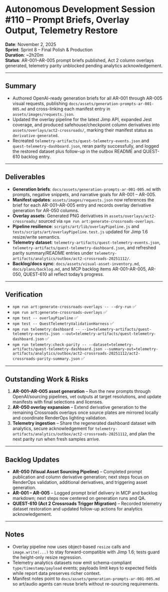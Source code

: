 # Autonomous Development Session #110 – Prompt Briefs, Overlay Output, Telemetry Restore

**Date**: November 2, 2025  \
**Sprint**: Sprint 8 – Final Polish & Production  \
**Duration**: ~2h20m  \
**Status**: AR-001–AR-005 prompt briefs published, Act 2 column overlays generated, telemetry parity unblocked pending analytics acknowledgement.

---

## Summary
- Authored OpenAI-ready generation briefs for all AR-001 through AR-005 visual requests, publishing `docs/assets/generation-prompts-ar-001-005.md` and cross-linking each manifest entry in `assets/images/requests.json`.
- Updated the overlay pipeline for the latest Jimp API, expanded Jest coverage, and produced safehouse/checkpoint column derivatives into `assets/overlays/act2-crossroads/`, marking their manifest status as `derivative-generated`.
- Recreated `telemetry-artifacts/quest-telemetry-events.json` and `quest-telemetry-dashboard.json`, reran parity successfully, and logged the restored dataset plus follow-up in the outbox README and QUEST-610 backlog entry.

---

## Deliverables
- **Generation briefs**: `docs/assets/generation-prompts-ar-001-005.md` with prompts, negative snippets, and narrative goals for AR-001 – AR-005.
- **Manifest updates**: `assets/images/requests.json` now references the brief for each AR-001–AR-005 entry and records overlay derivative generation for AR-050 columns.
- **Overlay assets**: Generated PNG derivatives in `assets/overlays/act2-crossroads/` sourced via `npm run art:generate-crossroads-overlays`.
- **Pipeline resilience**: `scripts/art/lib/overlayPipeline.js` and `tests/scripts/art/overlayPipeline.test.js` updated for Jimp 1.6 resize/write semantics.
- **Telemetry dataset**: `telemetry-artifacts/quest-telemetry-events.json`, `telemetry-artifacts/quest-telemetry-dashboard.json`, and refreshed parity summary/README entries under `telemetry-artifacts/analytics/outbox/act2-crossroads-20251112/`.
- **Backlog/docs sync**: `docs/assets/visual-asset-inventory.md`, `docs/plans/backlog.md`, and MCP backlog items AR-001–AR-005, AR-050, QUEST-610 all reflect today’s progress.

---

## Verification
- `npm run art:generate-crossroads-overlays -- --dry-run` ✅
- `npm run art:generate-crossroads-overlays` ✅
- `npm test -- overlayPipeline` ✅
- `npm test -- QuestTelemetryValidationHarness` ✅
- `npm run telemetry:dashboard -- --in=telemetry-artifacts/quest-telemetry-events.json --out=telemetry-artifacts/quest-telemetry-dashboard.json` ✅
- `npm run telemetry:check-parity -- --dataset=telemetry-artifacts/quest-telemetry-dashboard.json --summary-out=telemetry-artifacts/analytics/outbox/act2-crossroads-20251112/act2-crossroads-parity-summary.json` ✅

---

## Outstanding Work & Risks
1. **AR-001–AR-005 asset generation** – Run the new prompts through OpenAI/sourcing pipelines, vet outputs at target resolutions, and update manifests with final selections and licenses.
2. **AR-050 overlay expansion** – Extend derivative generation to the remaining Crossroads overlays once source plates are mirrored locally and coordinate RenderOps lighting validation.
3. **Telemetry ingestion** – Share the regenerated dashboard dataset with analytics, secure acknowledgement for `telemetry-artifacts/analytics/outbox/act2-crossroads-20251112`, and plan the next parity run when fresh samples arrive.

---

## Backlog Updates
- **AR-050 (Visual Asset Sourcing Pipeline)** – Completed prompt publication and column derivative generation; next steps focus on RenderOps validation, additional derivatives, and triggering asset generation.
- **AR-001 – AR-005** – Logged prompt brief delivery in MCP and backlog markdown; next steps now centered on generation runs and QA.
- **QUEST-610 (Act 2 Crossroads Trigger Migration)** – Recorded telemetry dataset restoration and updated follow-up actions for analytics acknowledgement.

---

## Notes
- Overlay pipeline now uses object-based `resize` calls and `image.write(...)` to stay forward-compatible with Jimp 1.6; tests guard the height-only resize regression.
- Telemetry analytics datasets now emit schema-compliant `type/timestamp/payload` events; payloads limit keys to expected fields while report data preserves richer context.
- Manifest notes point to `docs/assets/generation-prompts-ar-001-005.md` so art/audio agents can reuse briefs without re-sourcing requirements.
